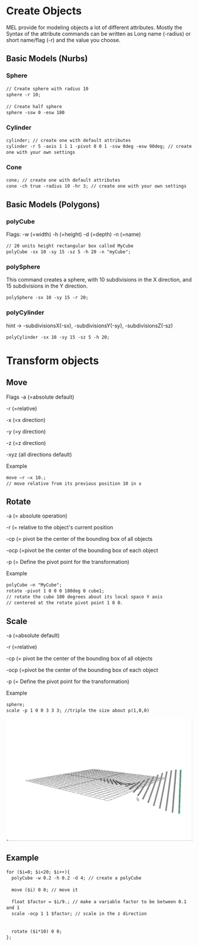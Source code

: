 # Create Objects

MEL provide for modeling objects a lot of different attributes. Mostly the Syntax of the attribute commands can be written as Long name (-radius) or short name/flag (-r) and the value you choose.	

## Basic Models (Nurbs)

### Sphere
```
// Create sphere with radius 10
sphere -r 10;

// Create half sphere
sphere -ssw 0 -esw 180
```

### Cylinder
```
cylinder; // create one with default attributes 
cylinder -r 5 -axis 1 1 1 -pivot 0 0 1 -ssw 0deg -esw 90deg; // create one with your own settings
```

### Cone
```
cone; // create one with default attributes 
cone -ch true -radius 10 -hr 3; // create one with your own settings
```

## Basic Models (Polygons)

### polyCube
Flags:
-w (=width)
-h (=height)
-d (=depth)
-n (=name)

```
// 20 units height rectangular box called MyCube
polyCube -sx 10 -sy 15 -sz 5 -h 20 -n "myCube";
```

### polySphere
This command creates a sphere, with 10 subdivisions in the X direction, and 15 subdivisions in the Y direction. 
```
polySphere -sx 10 -sy 15 -r 20;
```

### polyCylinder
hint → -subdivisionsX(-sx), -subdivisionsY(-sy), -subdivisionsZ(-sz) 
```
polyCylinder -sx 10 -sy 15 -sz 5 -h 20;
```





# Transform objects

## Move

Flags
-a (=absolute default)

-r (=relative)

-x (=x direction)

-y (=y direction)

-z (=z direction)

-xyz (all directions default)

Example
```
move –r –x 10.;
// move relative from its previous position 10 in x
```

## Rotate

-a (= absolute operation)

-r (= relative to the object's current position

-cp (= pivot be the center of the bounding box of all objects

-ocp (=pivot be the center of the bounding box of each object

-p (= Define the pivot point for the transformation)

Example
```
polyCube –n "MyCube";
rotate -pivot 1 0 0 0 180deg 0 cube1;
// rotate the cube 180 degrees about its local space Y axis
// centered at the rotate pivot point 1 0 0.
```

## Scale

-a (=absolute default)

-r (=relative)

-cp (= pivot be the center of the bounding box of all objects

-ocp (=pivot be the center of the bounding box of each object

-p (= Define the pivot point for the transformation)

Example
```
sphere;
scale -p 1 0 0 3 3 3; //triple the size about p(1,0,0)
```


![Transform](assets/transform.gif)


## Example

```
for ($i=0; $i<20; $i++){
  polyCube -w 0.2 -h 0.2 -d 4; // create a polyCube
  
  move ($i) 0 0; // move it 
  
  float $factor = $i/9.; // make a variable factor to be between 0.1 and 1
  scale -ocp 1 1 $factor; // scale in the z direction
  

  rotate ($i*10) 0 0;  
};
```
